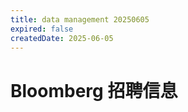 ```yaml
---
title: data management 20250605
expired: false
createdDate: 2025-06-05
---
```


# Bloomberg 招聘信息

<JobPostingTable job-posting-json-path="bloomberg/data/data-management-20250605.json" />
